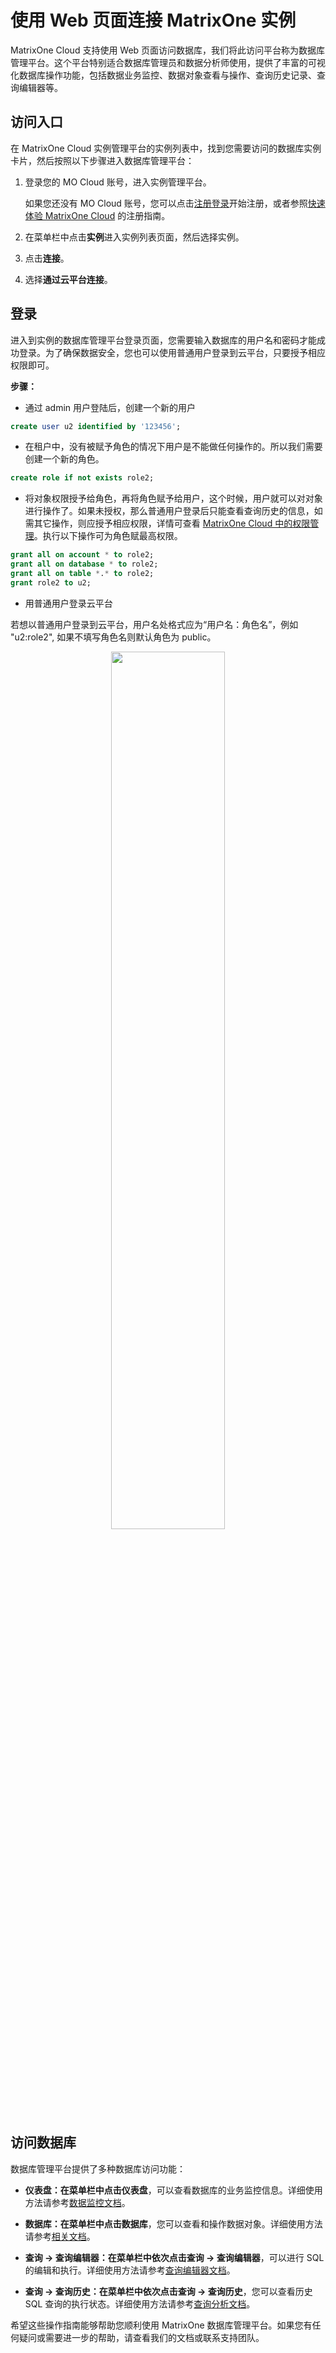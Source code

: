 # 使用 Web 页面连接 MatrixOne 实例

MatrixOne Cloud 支持使用 Web 页面访问数据库，我们将此访问平台称为数据库管理平台。这个平台特别适合数据库管理员和数据分析师使用，提供了丰富的可视化数据库操作功能，包括数据业务监控、数据对象查看与操作、查询历史记录、查询编辑器等。

## 访问入口

在 MatrixOne Cloud 实例管理平台的实例列表中，找到您需要访问的数据库实例卡片，然后按照以下步骤进入数据库管理平台：

1. 登录您的 MO Cloud 账号，进入实例管理平台。

    如果您还没有 MO Cloud 账号，您可以点击[注册登录](https://www.matrixorigin.cn/moc-trial)开始注册，或者参照[快速体验 MatrixOne Cloud](../../Get-Started/quickstart.md) 的注册指南。

2. 在菜单栏中点击**实例**进入实例列表页面，然后选择实例。
3. 点击**连接**。
4. 选择**通过云平台连接**。

## 登录

进入到实例的数据库管理平台登录页面，您需要输入数据库的用户名和密码才能成功登录。为了确保数据安全，您也可以使用普通用户登录到云平台，只要授予相应权限即可。

**步骤：**

- 通过 admin 用户登陆后，创建一个新的用户

```sql
create user u2 identified by '123456';
```

- 在租户中，没有被赋予角色的情况下用户是不能做任何操作的。所以我们需要创建一个新的角色。

```sql
create role if not exists role2;
```

- 将对象权限授予给角色，再将角色赋予给用户，这个时候，用户就可以对对象进行操作了。如果未授权，那么普通用户登录后只能查看查询历史的信息，如需其它操作，则应授予相应权限，详情可查看 [MatrixOne Cloud 中的权限管理](../../Reference/access-control-type.md)。执行以下操作可为角色赋最高权限。

```sql
grant all on account * to role2;
grant all on database * to role2;
grant all on table *.* to role2;
grant role2 to u2;
```

- 用普通用户登录云平台

若想以普通用户登录到云平台，用户名处格式应为“用户名：角色名”，例如 "u2:role2", 如果不填写角色名则默认角色为 public。

<div align="center">
<img src=https://community-shared-data-1308875761.cos.ap-beijing.myqcloud.com/artwork/mocdocs/develop/login.png width=60% heigth=60%/>
</div>

## 访问数据库

数据库管理平台提供了多种数据库访问功能：

- **仪表盘：**在菜单栏中点击**仪表盘**，可以查看数据库的业务监控信息。详细使用方法请参考[数据监控文档](../../../Monitor/Monitoring/)。

- **数据库：**在菜单栏中点击**数据库**，您可以查看和操作数据对象。详细使用方法请参考[相关文档](../../../Monitor/Data-Monitoring/)。

- **查询 -> 查询编辑器：**在菜单栏中依次点击**查询 -> 查询编辑器**，可以进行 SQL 的编辑和执行。详细使用方法请参考[查询编辑器文档](../../../Data-Explore/sql-editor/)。

- **查询 -> 查询历史：**在菜单栏中依次点击**查询 -> 查询历史**，您可以查看历史 SQL 查询的执行状态。详细使用方法请参考[查询分析文档](../../../Data-Explore/query-anlysis/query_profile/)。

希望这些操作指南能够帮助您顺利使用 MatrixOne 数据库管理平台。如果您有任何疑问或需要进一步的帮助，请查看我们的文档或联系支持团队。
